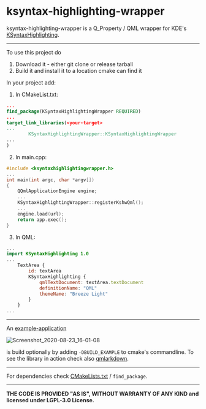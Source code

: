 ksyntax-highlighting-wrapper
============================

ksyntax-highlighting-wrapper is a Q_Property / QML wrapper for KDE's [KSyntaxHighlighting](https://api.kde.org/frameworks/syntax-highlighting/html/index.html).

----------------------------------------------
To use this project do

1. Download it - either git clone or release tarball
2. Build it and install it to a location cmake can find it

In your project add:

1. In CMakeList.txt:
```cmake
...
find_package(KSyntaxHighlightingWrapper REQUIRED)
...
target_link_libraries(<your-target>
...
        KSyntaxHighlightingWrapper::KSyntaxHighlightingWrapper
...
)

```

2. In main.cpp:

```cpp
#include <ksyntaxhighlightingwrapper.h>
...
int main(int argc, char *argv[])
{
    QQmlApplicationEngine engine;
    ...
    KSyntaxHighlightingWrapper::registerKshwQml();
    ...
    engine.load(url);
    return app.exec();
}
```
3. In QML:
```QML
...
import KSyntaxHighlighting 1.0
...
    TextArea {
        id: textArea
        KSyntaxHighlighting {
            qmlTextDocument: textArea.textDocument
            definitionName: "QML"
            themeName: "Breeze Light"
        }
    }
...
```

----------------------------------------------
An [example-application](src/example/qml/main.qml)

![Screenshot_2020-08-23_16-01-08](https://user-images.githubusercontent.com/2571823/90980154-fac0a280-e559-11ea-9054-25c9c3678083.png)

is build optionally by adding ```-DBUILD_EXAMPLE``` to cmake's commandline. To see the library in action check also
[qmlarkdown](https://github.com/schnitzeltony/qmlarkdown).

----------------------------------------------
For dependencies check [CMakeLists.txt](CMakeLists.txt) / ```find_package```.

----------------------------------------------
**THE CODE IS PROVIDED "AS IS", WITHOUT WARRANTY OF ANY KIND and licensed under LGPL-3.0 License.**
